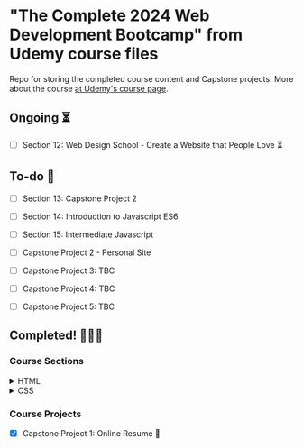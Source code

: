 # "The Complete 2024 Web Development Bootcamp" from Udemy course files

Repo for storing the completed course content and Capstone projects.
More about the course [at Udemy's course page](https://www.udemy.com/course/the-complete-web-development-bootcamp/).

## Ongoing :hourglass_flowing_sand:

- [ ] Section 12: Web Design School - Create a Website that People Love :hourglass_flowing_sand:

## To-do :memo:

- [ ] Section 13: Capstone Project 2
- [ ] Section 14: Introduction to Javascript ES6
- [ ] Section 15: Intermediate Javascript

- [ ] Capstone Project 2 - Personal Site
- [ ] Capstone Project 3: TBC
- [ ] Capstone Project 4: TBC
- [ ] Capstone Project 5: TBC

## Completed! :tada::tada::tada:

### Course Sections

<details>
  <summary>HTML</summary>

- [x] Section 1: Front-End Web Development :tada:
- [x] Section 2: Introduction to HTML :tada:
- [x] Section 3: Intermediate HTML :tada:
- [x] Section 4: Multi-Page Websites :tada:

</details>

<details>
  <summary>CSS</summary>

- [x] Section 5: Introduction to CSS :tada:
- [x] Section 6: CSS Properties :tada:
- [x] Section 7: Intermediate CSS :tada:
- [x] Section 8: Advanced CSS :tada:
- [x] Section 9: Flexbox :tada:
- [x] Section 10: Grid :tada:
- [x] Section 11: Bootstrap :tada:

</details>

### Course Projects

- [x] Capstone Project 1: Online Resume :tada:
